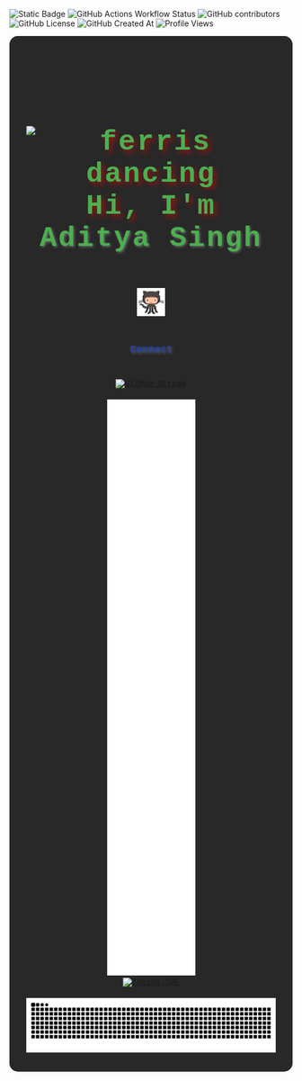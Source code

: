  <!-- Profile Stats -->

![Static Badge](https://img.shields.io/badge/Created_By-Aditya_Singh-violet?style=plastic&logo=GitHub&link=https%3A%2F%2Fgithub.com%2FEchoSingh)
![GitHub Actions Workflow Status](https://img.shields.io/github/actions/workflow/status/EchoSingh/EchoSingh/.github%2Fworkflows%2Fmatrics.yml?branch=main&style=plastic&logo=GitHub%20Actions&logoColor=White&link=https%3A%2F%2Fgithub.com%2FEchoSingh%2FEchoSingh%2Factions)
![GitHub contributors](https://img.shields.io/github/contributors/EchoSingh/EchoSingh?style=plastic&logo=Github&logoColor=White&link=https%3A%2F%2Fgithub.com%2FEchoSingh%2FEchoSingh%2Fgraphs%2Fcontributors)
![GitHub License](https://img.shields.io/github/license/EchoSingh/EchoSingh?style=plastic&logo=Github&logoColor=white&color=blue&link=https%3A%2F%2Fgithub.com%2FEchoSingh%2FEchoSingh%2Fblob%2Fmain%2FLICENSE)
![GitHub Created At](https://img.shields.io/github/created-at/EchoSingh/EchoSingh?style=plastic&logo=Github&logoColor=White&labelColor=Black)
![Profile Views](https://komarev.com/ghpvc/?username=EchoSingh&abbreviated=true&base=1000&style=plastic&color=blueviolet)



<div align="center" style="font-family: 'Courier New', Courier, monospace; color: #fff; background-color: #282828; padding: 30px; border-radius: 15px; box-shadow: 0px 0px 10px rgba(255, 255, 255, 0.3);">
  <h1 style="font-size: 50px; color: #4CAF50; text-shadow: 5px 5px 10px rgba(255, 0, 0, 0.5); letter-spacing: 3px; font-weight: bold;">
    <img src="https://i.redd.it/tsy10hp4ukq21.gif" alt="ferris dancing" width="50" style="margin-top: 60px;" />
    Hi, I'm <a href="https://github.com/EchoSingh" style="color: #4CAF50; text-decoration: none; font-weight: bold; text-shadow: 2px 2px 4px rgba(255, 255, 255, 0.3);">Aditya Singh</a>
    <img src="https://github.com/EchoSingh/EchoSingh/blob/main/octocat.gif" alt="octocat" width="50" style="margin-top: 60px;" />
  </h1>
  

  <!-- Connect Section -->
  <h4 style="color: #1E40AF; font-size: 18px; margin-top: 20px;">
    <a href="https://linktr.ee/Aditya.Singh.R" style="color: #1E40AF; text-decoration: none; font-weight: bold; text-shadow: 2px 2px 4px rgba(255, 255, 255, 0.3);">
      Connect
    </a>
  </h4>

  <!-- GitHub Streak Stats -->
  <div>
    <a href="https://git.io/streak-stats">
      <img src="https://github-readme-streak-stats-seven-azure.vercel.app?user=EchoSingh&theme=tokyonight-duo&hide_border=true&short_numbers=true&date_format=j%20M%5B%20Y%5D&mode=weekly" alt="GitHub Streak" style="margin-top: 20px;" />
    </a>
  </div>

  <!-- GitHub Metrics -->
  <div>
    <picture>
      <img src="github-metrics-main.svg" alt="GitHub Metrics" loading="lazy" title="GitHub Metrics" style="margin-top: 20px;" />
    </picture>
  </div>

  <!-- Typing Animation -->
  <a href="https://git.io/typing-svg">
    <img src="https://readme-typing-svg.demolab.com?font=Fira+Code&pause=1000&width=435&lines=Contributions+Under+Attack%3A+" alt="Typing SVG" />
  </a>

  <!-- GitHub Contribution Snake -->
  <div>
    <picture>
      <img src="https://github.com/EchoSingh/EchoSingh/blob/output/snake2.svg" alt="GitHub Contribution Snake" loading="lazy" title="GitHub Contribution Snake" style="margin-top: 20px;" />
    </picture>
  </div>
</div>
